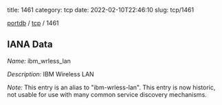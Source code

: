 title: 1461
category: tcp
date: 2022-02-10T22:46:10
slug: tcp/1461

[portdb](/) / [tcp](/category/tcp.html) / 1461


## IANA Data

_Name:_ ibm_wrless_lan

_Description:_ IBM Wireless LAN

_Note:_ This entry is an alias to "ibm-wrless-lan".
This entry is now historic, not usable for use with many
common service discovery mechanisms.

